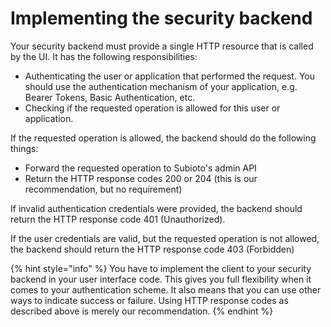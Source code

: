 # Implementing the security backend

Your security backend must provide a single HTTP resource that is called by the UI. It has the following responsibilities:

* Authenticating the user or application that performed the request. You should use the authentication mechanism of your application, e.g. Bearer Tokens, Basic Authentication, etc.
* Checking if the requested operation is allowed for this user or application.

If the requested operation is allowed, the backend should do the following things:

* Forward the requested operation to Subioto's admin API
* Return the HTTP response codes 200 or 204 \(this is our recommendation, but no requirement\)

If invalid authentication credentials were provided, the backend should return the HTTP response code 401 \(Unauthorized\).

If the user credentials are valid, but the requested operation is not allowed, the backend should return the HTTP response code 403 \(Forbidden\)

{% hint style="info" %}
You have to implement the client to your security backend in your user interface code. This gives you full flexibility when it comes to your authentication scheme. It also means that you can use other ways to indicate success or failure. Using HTTP response codes as described above is merely our recommendation.
{% endhint %}

